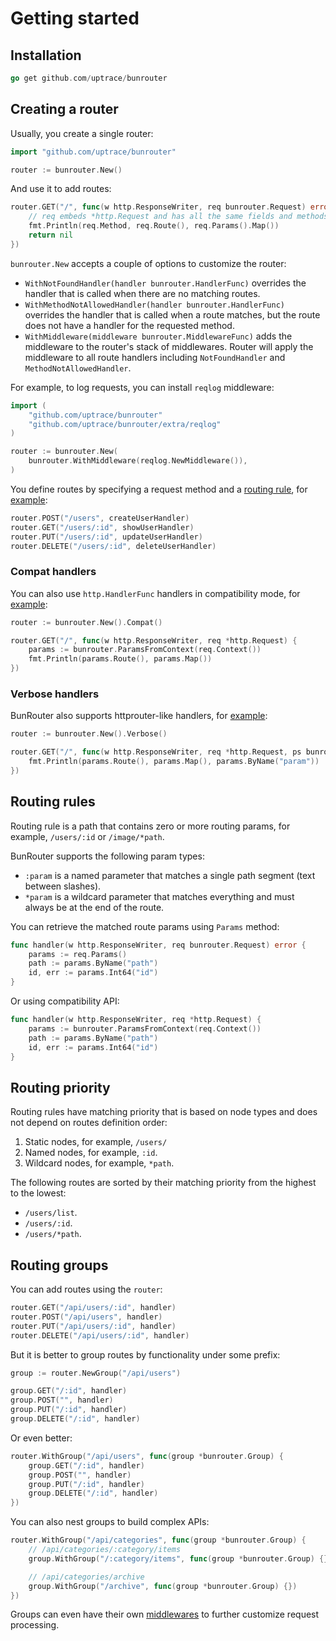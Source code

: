 # Getting started

## Installation

```go
go get github.com/uptrace/bunrouter
```

## Creating a router

Usually, you create a single router:

```go
import "github.com/uptrace/bunrouter"

router := bunrouter.New()
```

And use it to add routes:

```go
router.GET("/", func(w http.ResponseWriter, req bunrouter.Request) error {
    // req embeds *http.Request and has all the same fields and methods
    fmt.Println(req.Method, req.Route(), req.Params().Map())
    return nil
})
```

`bunrouter.New` accepts a couple of options to customize the router:

- `WithNotFoundHandler(handler bunrouter.HandlerFunc)` overrides the handler that is called when
  there are no matching routes.
- `WithMethodNotAllowedHandler(handler bunrouter.HandlerFunc)` overrides the handler that is called
  when a route matches, but the route does not have a handler for the requested method.
- `WithMiddleware(middleware bunrouter.MiddlewareFunc)` adds the middleware to the router's stack of
  middlewares. Router will apply the middleware to all route handlers including `NotFoundHandler`
  and `MethodNotAllowedHandler`.

For example, to log requests, you can install `reqlog` middleware:

```go
import (
    "github.com/uptrace/bunrouter"
    "github.com/uptrace/bunrouter/extra/reqlog"
)

router := bunrouter.New(
	bunrouter.WithMiddleware(reqlog.NewMiddleware()),
)
```

You define routes by specifying a request method and a [routing rule](#routing-rules), for
[example](https://github.com/uptrace/bunrouter/tree/master/example/basic):

```go
router.POST("/users", createUserHandler)
router.GET("/users/:id", showUserHandler)
router.PUT("/users/:id", updateUserHandler)
router.DELETE("/users/:id", deleteUserHandler)
```

### Compat handlers

You can also use `http.HandlerFunc` handlers in compatibility mode, for
[example](https://github.com/uptrace/bunrouter/tree/master/example/basic-compat):

```go
router := bunrouter.New().Compat()

router.GET("/", func(w http.ResponseWriter, req *http.Request) {
    params := bunrouter.ParamsFromContext(req.Context())
    fmt.Println(params.Route(), params.Map())
})
```

### Verbose handlers

BunRouter also supports httprouter-like handlers, for
[example](https://github.com/uptrace/bunrouter/tree/master/example/basic-verbose):

```go
router := bunrouter.New().Verbose()

router.GET("/", func(w http.ResponseWriter, req *http.Request, ps bunrouter.Params) {
    fmt.Println(params.Route(), params.Map(), params.ByName("param"))
})
```

## Routing rules

Routing rule is a path that contains zero or more routing params, for example, `/users/:id` or
`/image/*path`.

BunRouter supports the following param types:

- `:param` is a named parameter that matches a single path segment (text between slashes).
- `*param` is a wildcard parameter that matches everything and must always be at the end of the
  route.

You can retrieve the matched route params using `Params` method:

```go
func handler(w http.ResponseWriter, req bunrouter.Request) error {
    params := req.Params()
    path := params.ByName("path")
    id, err := params.Int64("id")
}
```

Or using compatibility API:

```go
func handler(w http.ResponseWriter, req *http.Request) {
    params := bunrouter.ParamsFromContext(req.Context())
    path := params.ByName("path")
    id, err := params.Int64("id")
}
```

## Routing priority

Routing rules have matching priority that is based on node types and does not depend on routes
definition order:

1. Static nodes, for example, `/users/`
2. Named nodes, for example, `:id`.
3. Wildcard nodes, for example, `*path`.

The following routes are sorted by their matching priority from the highest to the lowest:

- `/users/list`.
- `/users/:id`.
- `/users/*path`.

## Routing groups

You can add routes using the `router`:

```go
router.GET("/api/users/:id", handler)
router.POST("/api/users", handler)
router.PUT("/api/users/:id", handler)
router.DELETE("/api/users/:id", handler)
```

But it is better to group routes by functionality under some prefix:

```go
group := router.NewGroup("/api/users")

group.GET("/:id", handler)
group.POST("", handler)
group.PUT("/:id", handler)
group.DELETE("/:id", handler)
```

Or even better:

```go
router.WithGroup("/api/users", func(group *bunrouter.Group) {
    group.GET("/:id", handler)
    group.POST("", handler)
    group.PUT("/:id", handler)
    group.DELETE("/:id", handler)
})
```

You can also nest groups to build complex APIs:

```go
router.WithGroup("/api/categories", func(group *bunrouter.Group) {
    // /api/categories/:category/items
    group.WithGroup("/:category/items", func(group *bunrouter.Group) {})

    // /api/categories/archive
    group.WithGroup("/archive", func(group *bunrouter.Group) {})
})
```

Groups can even have their own [middlewares](middlewares.md#installing-middlewares) to further
customize request processing.
